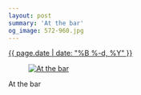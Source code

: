 ```yaml
---
layout: post
summary: 'At the bar'
og_image: 572-960.jpg
---
```


<p>
 <time>
  <a href="/572">
   {{ page.date | date: "%B %-d, %Y" }}
  </a>
 </time>
 <a href="/572">
  <figure data-taken="10/29/2016">
   <img alt="At the bar" sizes="(min-width: 700px) 50vw, calc(100vw - 2rem)" src="{{ site.assets_url }}/572-480.jpg" srcset="{{ site.assets_url }}/572-240.jpg 240w, {{ site.assets_url }}/572-480.jpg 480w, {{ site.assets_url }}/572-720.jpg 720w, {{ site.assets_url }}/572-960.jpg 960w"/>
  </figure>
 </a>
 <span>
  At the bar
 </span>
</p>
